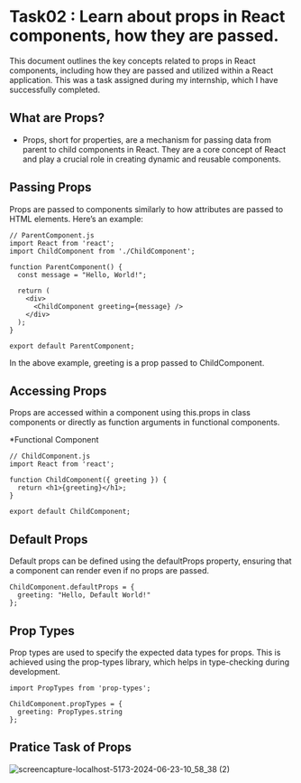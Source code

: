 # Task02 : Learn about props in React components, how they are passed.

This document outlines the key concepts related to props in React components, including how they are passed and utilized within a React application. This was a task assigned during my internship, which I have successfully completed.

## What are Props?
* Props, short for properties, are a mechanism for passing data from parent to child components in React. They are a core concept of React and play a crucial role in creating dynamic and reusable components.

## Passing Props
Props are passed to components similarly to how attributes are passed to HTML elements. Here’s an example:

```
// ParentComponent.js
import React from 'react';
import ChildComponent from './ChildComponent';

function ParentComponent() {
  const message = "Hello, World!";
  
  return (
    <div>
      <ChildComponent greeting={message} />
    </div>
  );
}

export default ParentComponent;
```
In the above example, greeting is a prop passed to ChildComponent.
## Accessing Props
Props are accessed within a component using this.props in class components or directly as function arguments in functional components.

*Functional Component
```
// ChildComponent.js
import React from 'react';

function ChildComponent({ greeting }) {
  return <h1>{greeting}</h1>;
}

export default ChildComponent;

```
## Default Props
Default props can be defined using the defaultProps property, ensuring that a component can render even if no props are passed.
```
ChildComponent.defaultProps = {
  greeting: "Hello, Default World!"
};

```
## Prop Types
Prop types are used to specify the expected data types for props. This is achieved using the prop-types library, which helps in type-checking during development.

```
import PropTypes from 'prop-types';

ChildComponent.propTypes = {
  greeting: PropTypes.string
};

```
## Pratice Task of Props

![screencapture-localhost-5173-2024-06-23-10_58_38 (2)](https://github.com/AnasNajmi/Bytewise-Fellowship-Tasks/assets/127054270/c0d8ea71-882e-4030-9131-d64d3dcdc33e)


